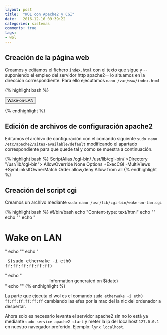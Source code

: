```yaml
---
layout: post
title:  "WOL con Apache2 y CGI"
date:   2016-12-16 09:39:22
categories: sistemas
comments: true
tags:
- wol
---
```


Creación de la página web
-------------------------

Creamos y editamos el fichero `index.html` con el texto que sigue y --suponiendo el empleo del servidor http apache2-- lo situamos en la dirección correspondiente. Para ello ejecutamos `nano /var/www/index.html`

{% highlight bash %}
<html><head></head><body>
<form method="get" action="/cgi-bin/wake-on-lan.cgi">
    <button type="submit">Wake-on-LAN</button>
</form>
</body></html>
{% endhighlight %}

Edición de archivos de configuración apache2
-------------------------------------------

Editamos el archivo de configuración con el comando siguiente `sudo nano /etc/apache2/sites-available/default` modificando el apartado correspondiente para que quede tal y como se muestra a continuación.

{% highlight bash %}
ScriptAlias /cgi-bin/ /usr/lib/cgi-bin/
<Directory "/usr/lib/cgi-bin">
	AllowOverride None
	Options +ExecCGI -MultiViews +SymLinksIfOwnerMatch
	Order allow,deny
	Allow from all
</Directory>
{% endhighlight %}

Creación del script cgi
-----------------------

Creamos un archivo mediante `sudo nano /usr/lib/cgi-bin/wake-on-lan.cgi` 

{% highlight bash %}
#!/bin/bash
echo "Content-type: text/html"
echo ""
echo "<html><head><title>Bash as CGI"
echo "</title></head><body>"
echo "<h1>Wake on LAN</h1>"
echo ""
echo "<pre> $(sudo etherwake -i eth0 ff:ff:ff:ff:ff:ff)</pre>"
echo "<center>Information generated on $(date)</center>"
echo "</body></html>"
{% endhighlight %}

La parte que ejecuta el wol es el comando `sudo etherwake -i eth0 ff:ff:ff:ff:ff:ff` cambiando las efes por la mac del la nic del ordenador a despertar.

Ahora solo es necesario levanta el servidor apache2 sin no lo está ya mediante `sudo service apache2 start` y meter la ip del localhost `127.0.0.1` en nuestro navegador preferido. Ejemplo: `lynx localhost`.
